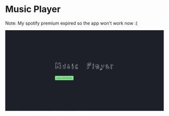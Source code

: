 # Music Player

Note: My spotify premium expired so the app won't work now :(

![Main](https://raw.githubusercontent.com/kjsbot/music-player/main/main.PNG)
